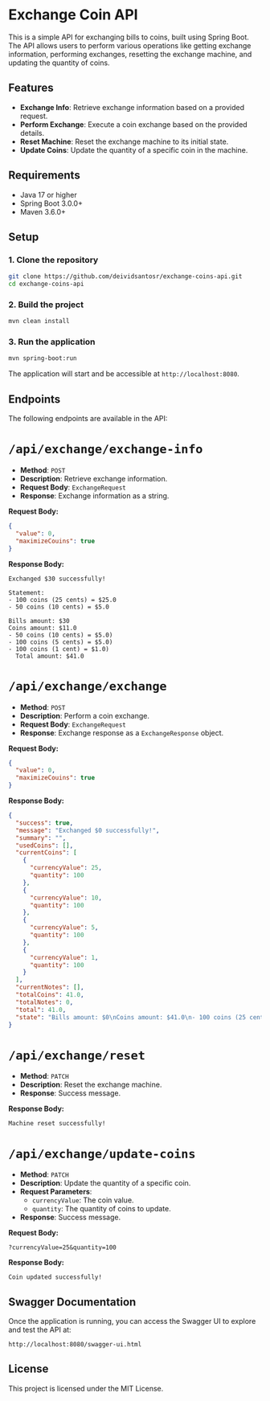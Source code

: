 
# Exchange Coin API

This is a simple API for exchanging bills to coins, built using Spring Boot. The API allows users to perform various operations like getting exchange information, performing exchanges, resetting the exchange machine, and updating the quantity of coins.

## Features

- **Exchange Info**: Retrieve exchange information based on a provided request.
- **Perform Exchange**: Execute a coin exchange based on the provided details.
- **Reset Machine**: Reset the exchange machine to its initial state.
- **Update Coins**: Update the quantity of a specific coin in the machine.

## Requirements

- Java 17 or higher
- Spring Boot 3.0.0+
- Maven 3.6.0+

## Setup

### 1. Clone the repository

```bash
git clone https://github.com/deividsantosr/exchange-coins-api.git
cd exchange-coins-api
```

### 2. Build the project

```bash
mvn clean install
```

### 3. Run the application

```bash
mvn spring-boot:run
```

The application will start and be accessible at `http://localhost:8080`.

## Endpoints

The following endpoints are available in the API:

# `/api/exchange/exchange-info`
- **Method**: `POST`
- **Description**: Retrieve exchange information.
- **Request Body**: `ExchangeRequest`
- **Response**: Exchange information as a string.

**Request Body:**
```json
{
  "value": 0,
  "maximizeCouins": true
}
```

**Response Body:**

```text
Exchanged $30 successfully!

Statement:
- 100 coins (25 cents) = $25.0
- 50 coins (10 cents) = $5.0

Bills amount: $30
Coins amount: $11.0
- 50 coins (10 cents) = $5.0)
- 100 coins (5 cents) = $5.0)
- 100 coins (1 cent) = $1.0)
  Total amount: $41.0
```

# `/api/exchange/exchange`
- **Method**: `POST`
- **Description**: Perform a coin exchange.
- **Request Body**: `ExchangeRequest`
- **Response**: Exchange response as a `ExchangeResponse` object.

**Request Body:**
```json
{
  "value": 0,
  "maximizeCouins": true
}
```

**Response Body:**
```json
{
  "success": true,
  "message": "Exchanged $0 successfully!",
  "summary": "",
  "usedCoins": [],
  "currentCoins": [
    {
      "currencyValue": 25,
      "quantity": 100
    },
    {
      "currencyValue": 10,
      "quantity": 100
    },
    {
      "currencyValue": 5,
      "quantity": 100
    },
    {
      "currencyValue": 1,
      "quantity": 100
    }
  ],
  "currentNotes": [],
  "totalCoins": 41.0,
  "totalNotes": 0,
  "total": 41.0,
  "state": "Bills amount: $0\nCoins amount: $41.0\n- 100 coins (25 cents) = $25.0)\n- 100 coins (10 cents) = $10.0)\n- 100 coins (5 cents) = $5.0)\n- 100 coins (1 cent) = $1.0)\nTotal amount: $41.0"
}
```

# `/api/exchange/reset`
- **Method**: `PATCH`
- **Description**: Reset the exchange machine.
- **Response**: Success message.

**Response Body:**

```text
Machine reset successfully!
```

# `/api/exchange/update-coins`
- **Method**: `PATCH`
- **Description**: Update the quantity of a specific coin.
- **Request Parameters**:
    - `currencyValue`: The coin value.
    - `quantity`: The quantity of coins to update.
- **Response**: Success message.

**Request Body:**
```text
?currencyValue=25&quantity=100
```

**Response Body:**

```text
Coin updated successfully!
```

## Swagger Documentation

Once the application is running, you can access the Swagger UI to explore and test the API at:

```
http://localhost:8080/swagger-ui.html
```

## License

This project is licensed under the MIT License.